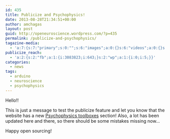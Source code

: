```yaml
---
id: 435
title: Publicize and Psychophysics!
date: 2013-08-28T21:34:51+00:00
author: amchagas
layout: post
guid: http://openeuroscience.wordpress.com/?p=435
permalink: /publicize-and-psychophysics/
tagazine-media:
  - 'a:7:{s:7:"primary";s:0:"";s:6:"images";a:0:{}s:6:"videos";a:0:{}s:11:"image_count";i:0;s:6:"author";s:8:"45399489";s:7:"blog_id";s:8:"46218367";s:9:"mod_stamp";s:19:"2013-08-28 20:40:31";}'
publicize_reach:
  - 'a:2:{s:2:"fb";a:1:{i:3083823;i:643;}s:2:"wp";a:1:{i:0;i:5;}}'
categories:
  - news
tags:
  - arduino
  - neuroscience
  - psychophysics
---
```

Hello!!

This is just a message to test the publicize feature and let you know that the website has a new [Psychophysics toolboxes](http://openeuroscience.wordpress.com/software/psychophysics-toolboxes/ "Psychophysics toolboxes") section! Also, a lot has been updated here and there, so there should be some mistakes missing now&#8230;

Happy open sourcing!